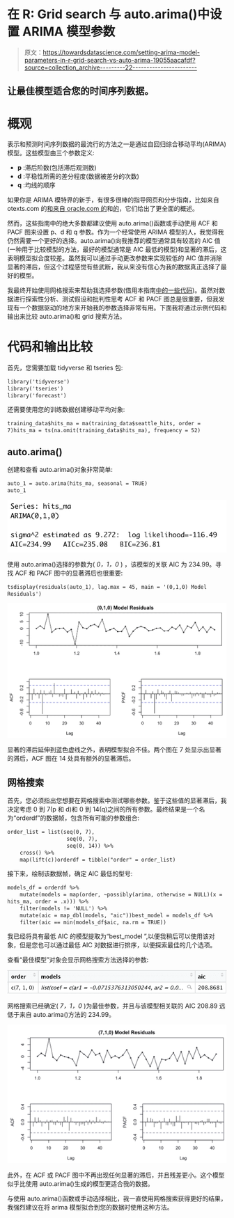 # 在 R: Grid search 与 auto.arima()中设置 ARIMA 模型参数

> 原文：<https://towardsdatascience.com/setting-arima-model-parameters-in-r-grid-search-vs-auto-arima-19055aacafdf?source=collection_archive---------22----------------------->

## 让最佳模型适合您的时间序列数据。

# 概观

表示和预测时间序列数据的最流行的方法之一是通过自回归综合移动平均(ARIMA)模型。这些模型由三个参数定义:

*   **p** :滞后阶数(包括滞后观测数)
*   **d** :平稳性所需的差分程度(数据被差分的次数)
*   **q** :均线的顺序

如果你是 ARIMA 模特界的新手，有很多很棒的指导网页和分步指南，比如来自 otexts.com 的[和来自 oracle.com 的](https://otexts.com/fpp2/arima-r.html)和[的](https://blogs.oracle.com/datascience/introduction-to-forecasting-with-arima-in-r)，它们给出了更全面的概述。

然而，这些指南中的绝大多数都建议使用 auto.arima()函数或手动使用 ACF 和 PACF 图来设置 p、d 和 q 参数。作为一个经常使用 ARIMA 模型的人，我觉得我仍然需要一个更好的选择。auto.arima()向我推荐的模型通常具有较高的 AIC 值(一种用于比较模型的方法，最好的模型通常是 AIC 最低的模型)和显著的滞后，这表明模型拟合度较差。虽然我可以通过手动更改参数来实现较低的 AIC 值并消除显著的滞后，但这个过程感觉有些武断，我从来没有信心为我的数据真正选择了最好的模型。

我最终开始使用网格搜索来帮助我选择参数(借用本指南[中的一些代码](https://www.r-bloggers.com/2018/11/searching-for-the-optimal-hyper-parameters-of-an-arima-model-in-parallel-the-tidy-gridsearch-approach/))。虽然对数据进行探索性分析、测试假设和批判性思考 ACF 和 PACF 图总是很重要，但我发现有一个数据驱动的地方来开始我的参数选择非常有用。下面我将通过示例代码和输出来比较 auto.arima()和 grid 搜索方法。

# 代码和输出比较

首先，您需要加载 tidyverse 和 tseries 包:

```
library('tidyverse')
library('tseries')
library('forecast')
```

还需要使用您的训练数据创建移动平均对象:

```
training_data$hits_ma = ma(training_data$seattle_hits, order = 7)hits_ma = ts(na.omit(training_data$hits_ma), frequency = 52)
```

## auto.arima()

创建和查看 auto.arima()对象非常简单:

```
auto_1 = auto.arima(hits_ma, seasonal = TRUE)
auto_1
```

![](img/826c208605d1ee70d633904b49a8c49e.png)

使用 auto.arima()选择的参数为( *0，1，0* ) ，该模型的关联 AIC 为 234.99。寻找 ACF 和 PACF 图中的显著滞后也很重要:

```
tsdisplay(residuals(auto_1), lag.max = 45, main = '(0,1,0) Model Residuals')
```

![](img/50e78ad6dd97c18e19f334ac06bbcfe4.png)

显著的滞后延伸到蓝色虚线之外，表明模型拟合不佳。两个图在 7 处显示出显著的滞后，ACF 图在 14 处具有额外的显著滞后。

## 网格搜索

首先，您必须指出您想要在网格搜索中测试哪些参数。鉴于这些值的显著滞后，我决定考虑 0 到 7(p 和 d)和 0 到 14(q)之间的所有参数。最终结果是一个名为“orderdf”的数据帧，包含所有可能的参数组合:

```
order_list = list(seq(0, 7),
                   seq(0, 7),
                   seq(0, 14)) %>%
    cross() %>%
    map(lift(c))orderdf = tibble("order" = order_list)
```

接下来，绘制该数据帧，确定 AIC 最低的型号:

```
models_df = orderdf %>%
    mutate(models = map(order, ~possibly(arima, otherwise = NULL)(x = hits_ma, order = .x))) %>% 
    filter(models != 'NULL') %>% 
    mutate(aic = map_dbl(models, "aic"))best_model = models_df %>%
    filter(aic == min(models_df$aic, na.rm = TRUE))
```

我已经将具有最低 AIC 的模型提取为“best_model ”,以便我稍后可以使用该对象，但是您也可以通过最低 AIC 对数据进行排序，以便探索最佳的几个选项。

查看“最佳模型”对象会显示网格搜索方法选择的参数:

![](img/af2c3e8b4471b1708aba8fee8eb8a74b.png)

网格搜索已经确定( *7，1，0* )为最佳参数，并且与该模型相关联的 AIC 208.89 远低于来自 auto.arima()方法的 234.99。

![](img/239a6e23cb4ddb23d1add7768cf8a6aa.png)

此外，在 ACF 或 PACF 图中不再出现任何显著的滞后，并且残差更小。这个模型似乎比使用 auto.arima()生成的模型更适合我的数据。

与使用 auto.arima()函数或手动选择相比，我一直使用网格搜索获得更好的结果，我强烈建议在将 arima 模型拟合到您的数据时使用这种方法。
